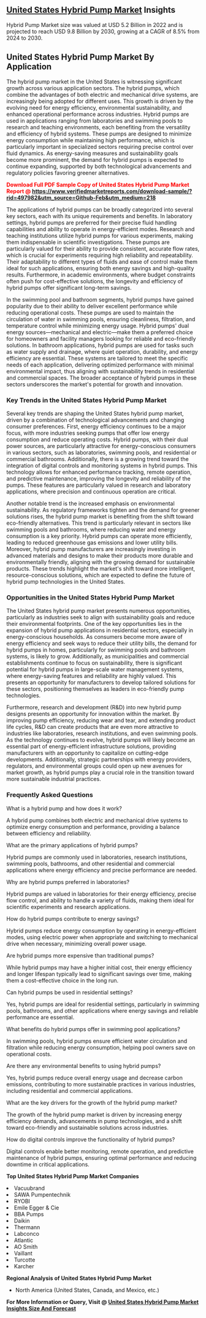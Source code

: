 <h2><a href="https://www.verifiedmarketreports.com/download-sample/?rid=497982&amp;utm_source=Github-Feb&amp;utm_medium=218" target="_blank">United States Hybrid Pump Market</a> Insights</h2><p>Hybrid Pump Market size was valued at USD 5.2 Billion in 2022 and is projected to reach USD 9.8 Billion by 2030, growing at a CAGR of 8.5% from 2024 to 2030.</p><p><div> <h2>United States Hybrid Pump Market By Application</h2> <p>The hybrid pump market in the United States is witnessing significant growth across various application sectors. The hybrid pumps, which combine the advantages of both electric and mechanical drive systems, are increasingly being adopted for different uses. This growth is driven by the evolving need for energy efficiency, environmental sustainability, and enhanced operational performance across industries. Hybrid pumps are used in applications ranging from laboratories and swimming pools to research and teaching environments, each benefiting from the versatility and efficiency of hybrid systems. These pumps are designed to minimize energy consumption while maintaining high performance, which is particularly important in specialized sectors requiring precise control over fluid dynamics. As energy-saving measures and sustainability goals become more prominent, the demand for hybrid pumps is expected to continue expanding, supported by both technological advancements and regulatory policies favoring greener alternatives. <b><p><span class=""><span style="color: #ff0000;"><strong>Download Full PDF Sample Copy of United States Hybrid Pump Market Report</strong> @ </span><a href="https://www.verifiedmarketreports.com/download-sample/?rid=497982&amp;utm_source=Github-Feb&amp;utm_medium=218" target="_blank">https://www.verifiedmarketreports.com/download-sample/?rid=497982&amp;utm_source=Github-Feb&amp;utm_medium=218</a></span></p></b> <p>The applications of hybrid pumps can be broadly categorized into several key sectors, each with its unique requirements and benefits. In laboratory settings, hybrid pumps are preferred for their precise fluid handling capabilities and ability to operate in energy-efficient modes. Research and teaching institutions utilize hybrid pumps for various experiments, making them indispensable in scientific investigations. These pumps are particularly valued for their ability to provide consistent, accurate flow rates, which is crucial for experiments requiring high reliability and repeatability. Their adaptability to different types of fluids and ease of control make them ideal for such applications, ensuring both energy savings and high-quality results. Furthermore, in academic environments, where budget constraints often push for cost-effective solutions, the longevity and efficiency of hybrid pumps offer significant long-term savings. <p>In the swimming pool and bathroom segments, hybrid pumps have gained popularity due to their ability to deliver excellent performance while reducing operational costs. These pumps are used to maintain the circulation of water in swimming pools, ensuring cleanliness, filtration, and temperature control while minimizing energy usage. Hybrid pumps' dual energy sources—mechanical and electric—make them a preferred choice for homeowners and facility managers looking for reliable and eco-friendly solutions. In bathroom applications, hybrid pumps are used for tasks such as water supply and drainage, where quiet operation, durability, and energy efficiency are essential. These systems are tailored to meet the specific needs of each application, delivering optimized performance with minimal environmental impact, thus aligning with sustainability trends in residential and commercial spaces. The broader acceptance of hybrid pumps in these sectors underscores the market's potential for growth and innovation. <h3>Key Trends in the United States Hybrid Pump Market</h3> <p>Several key trends are shaping the United States hybrid pump market, driven by a combination of technological advancements and changing consumer preferences. First, energy efficiency continues to be a major focus, with more industries seeking pumps that offer low energy consumption and reduce operating costs. Hybrid pumps, with their dual power sources, are particularly attractive for energy-conscious consumers in various sectors, such as laboratories, swimming pools, and residential or commercial bathrooms. Additionally, there is a growing trend toward the integration of digital controls and monitoring systems in hybrid pumps. This technology allows for enhanced performance tracking, remote operation, and predictive maintenance, improving the longevity and reliability of the pumps. These features are particularly valued in research and laboratory applications, where precision and continuous operation are critical. <p>Another notable trend is the increased emphasis on environmental sustainability. As regulatory frameworks tighten and the demand for greener solutions rises, the hybrid pump market is benefiting from the shift toward eco-friendly alternatives. This trend is particularly relevant in sectors like swimming pools and bathrooms, where reducing water and energy consumption is a key priority. Hybrid pumps can operate more efficiently, leading to reduced greenhouse gas emissions and lower utility bills. Moreover, hybrid pump manufacturers are increasingly investing in advanced materials and designs to make their products more durable and environmentally friendly, aligning with the growing demand for sustainable products. These trends highlight the market's shift toward more intelligent, resource-conscious solutions, which are expected to define the future of hybrid pump technologies in the United States. <h3>Opportunities in the United States Hybrid Pump Market</h3> <p>The United States hybrid pump market presents numerous opportunities, particularly as industries seek to align with sustainability goals and reduce their environmental footprints. One of the key opportunities lies in the expansion of hybrid pump applications in residential sectors, especially in energy-conscious households. As consumers become more aware of energy efficiency and seek ways to reduce their utility bills, the demand for hybrid pumps in homes, particularly for swimming pools and bathroom systems, is likely to grow. Additionally, as municipalities and commercial establishments continue to focus on sustainability, there is significant potential for hybrid pumps in large-scale water management systems, where energy-saving features and reliability are highly valued. This presents an opportunity for manufacturers to develop tailored solutions for these sectors, positioning themselves as leaders in eco-friendly pump technologies. <p>Furthermore, research and development (R&D) into new hybrid pump designs presents an opportunity for innovation within the market. By improving pump efficiency, reducing wear and tear, and extending product life cycles, R&D can create products that are even more attractive to industries like laboratories, research institutions, and even swimming pools. As the technology continues to evolve, hybrid pumps will likely become an essential part of energy-efficient infrastructure solutions, providing manufacturers with an opportunity to capitalize on cutting-edge developments. Additionally, strategic partnerships with energy providers, regulators, and environmental groups could open up new avenues for market growth, as hybrid pumps play a crucial role in the transition toward more sustainable industrial practices. <h3>Frequently Asked Questions</h3> <p>What is a hybrid pump and how does it work?</p> <p>A hybrid pump combines both electric and mechanical drive systems to optimize energy consumption and performance, providing a balance between efficiency and reliability.</p> <p>What are the primary applications of hybrid pumps?</p> <p>Hybrid pumps are commonly used in laboratories, research institutions, swimming pools, bathrooms, and other residential and commercial applications where energy efficiency and precise performance are needed.</p> <p>Why are hybrid pumps preferred in laboratories?</p> <p>Hybrid pumps are valued in laboratories for their energy efficiency, precise flow control, and ability to handle a variety of fluids, making them ideal for scientific experiments and research applications.</p> <p>How do hybrid pumps contribute to energy savings?</p> <p>Hybrid pumps reduce energy consumption by operating in energy-efficient modes, using electric power when appropriate and switching to mechanical drive when necessary, minimizing overall power usage.</p> <p>Are hybrid pumps more expensive than traditional pumps?</p> <p>While hybrid pumps may have a higher initial cost, their energy efficiency and longer lifespan typically lead to significant savings over time, making them a cost-effective choice in the long run.</p> <p>Can hybrid pumps be used in residential settings?</p> <p>Yes, hybrid pumps are ideal for residential settings, particularly in swimming pools, bathrooms, and other applications where energy savings and reliable performance are essential.</p> <p>What benefits do hybrid pumps offer in swimming pool applications?</p> <p>In swimming pools, hybrid pumps ensure efficient water circulation and filtration while reducing energy consumption, helping pool owners save on operational costs.</p> <p>Are there any environmental benefits to using hybrid pumps?</p> <p>Yes, hybrid pumps reduce overall energy usage and decrease carbon emissions, contributing to more sustainable practices in various industries, including residential and commercial applications.</p> <p>What are the key drivers for the growth of the hybrid pump market?</p> <p>The growth of the hybrid pump market is driven by increasing energy efficiency demands, advancements in pump technologies, and a shift toward eco-friendly and sustainable solutions across industries.</p> <p>How do digital controls improve the functionality of hybrid pumps?</p> <p>Digital controls enable better monitoring, remote operation, and predictive maintenance of hybrid pumps, ensuring optimal performance and reducing downtime in critical applications.</p> </div></p><p><strong>Top United States Hybrid Pump Market Companies</strong></p><div data-test-id=""><p><li>Vacuubrand</li><li> SAWA Pumpentechnik</li><li> RYOBI</li><li> Emile Egger & Cie</li><li> BBA Pumps</li><li> Daikin</li><li> Thermann</li><li> Labconco</li><li> Atlantic</li><li> AO Smith</li><li> Vaillant</li><li> Turcotte</li><li> Karcher</li></p><div><strong>Regional Analysis of&nbsp;United States Hybrid Pump Market</strong></div><ul><li dir="ltr"><p dir="ltr">North America&nbsp;(United States, Canada, and Mexico, etc.)</p></li></ul><p><strong>For More Information or Query, Visit @&nbsp;</strong><strong><a href="https://www.verifiedmarketreports.com/product/hybrid-pump-market/?utm_source=Github-Feb&amp;utm_medium=218" target="_blank">United States Hybrid Pump Market Insights Size And Forecast</a></strong></p></div>
